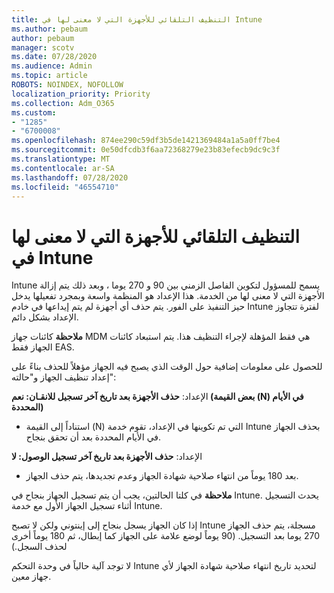 ```yaml
---
title: التنظيف التلقائي للأجهزة التي لا معنى لها في Intune
ms.author: pebaum
author: pebaum
manager: scotv
ms.date: 07/28/2020
ms.audience: Admin
ms.topic: article
ROBOTS: NOINDEX, NOFOLLOW
localization_priority: Priority
ms.collection: Adm_O365
ms.custom:
- "1285"
- "6700008"
ms.openlocfilehash: 874ee290c59df3b5de1421369484a1a5a0ff7be4
ms.sourcegitcommit: 0e50dfcdb3f6aa72368279e23b83efecb9dc9c3f
ms.translationtype: MT
ms.contentlocale: ar-SA
ms.lasthandoff: 07/28/2020
ms.locfileid: "46554710"
---
```

# <a name="automatic-cleanup-of-stale-devices-in-intune"></a>التنظيف التلقائي للأجهزة التي لا معنى لها في Intune

Intune يسمح للمسؤول لتكوين الفاصل الزمني بين 90 و 270 يوما ، وبعد ذلك يتم إزالة الأجهزة التي لا معنى لها من الخدمة. هذا الإعداد هو المنظمة واسعة وبمجرد تفعيلها يدخل حيز التنفيذ على الفور. يتم حذف أي أجهزة لم يتم إيداعها في خادم Intune لفترة تتجاوز الإعداد بشكل دائم.

**ملاحظة** كائنات جهاز MDM هي فقط المؤهلة لإجراء التنظيف هذا. يتم استبعاد كائنات الجهاز فقط EAS.

للحصول على معلومات إضافية حول الوقت الذي يصبح فيه الجهاز مؤهلاً للحذف بناءً على إعداد تنظيف الجهاز و"حالته":

الإعداد: **حذف الأجهزة بعد تاريخ آخر تسجيل للانقـان: نعم (بعض القيمة (N) في الأيام المحددة)**

- استناداً إلى القيمة (N) التي تم تكوينها في الإعداد، تقوم خدمة Intune بحذف الجهاز في الأيام المحددة بعد أن تحقق بنجاح.

الإعداد: **حذف الأجهزة بعد تاريخ آخر تسجيل الوصول: لا**

- بعد 180 يوماً من انتهاء صلاحية شهادة الجهاز وعدم تجديدها، يتم حذف الجهاز.

**ملاحظة** في كلتا الحالتين، يجب أن يتم تسجيل الجهاز بنجاح في Intune. يحدث التسجيل أثناء تسجيل الجهاز الأول مع خدمة Intune.

إذا كان الجهاز يسجل بنجاح إلى إينتوني ولكن لا تصبح Intune مسجلة، يتم حذف الجهاز 270 يوما بعد التسجيل. (90 يوماً لوضع علامة على الجهاز كما إبطال، ثم 180 يوماً أخرى لحذف السجل.)

لا توجد آلية حالياً في وحدة التحكم Intune لتحديد تاريخ انتهاء صلاحية شهادة الجهاز لأي جهاز معين.